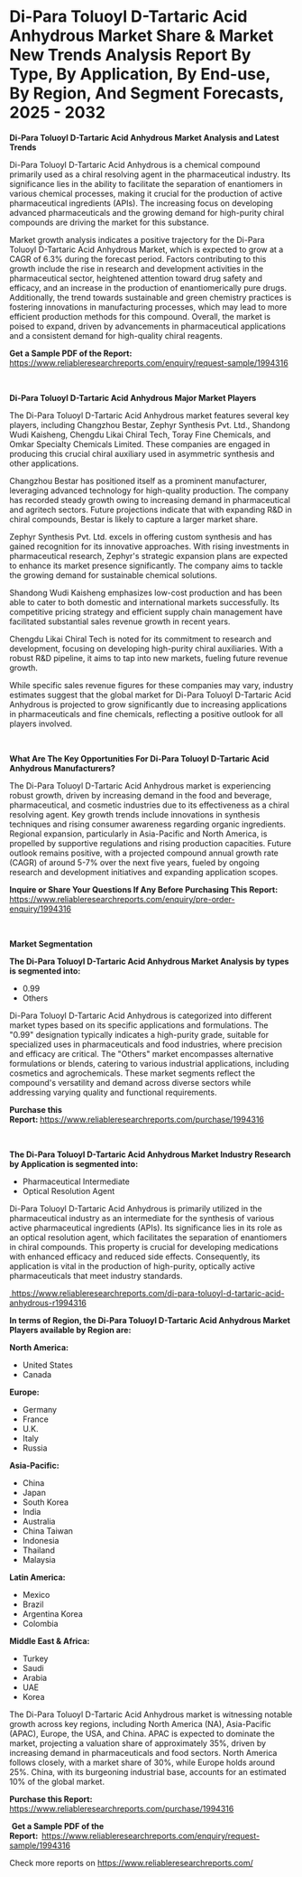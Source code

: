 <p><h1>Di-Para Toluoyl D-Tartaric Acid Anhydrous Market Share & Market New Trends Analysis Report By Type, By Application, By End-use, By Region, And Segment Forecasts, 2025 - 2032</h1></p><p><strong>Di-Para Toluoyl D-Tartaric Acid Anhydrous Market Analysis and Latest Trends</strong></p>
<p><p>Di-Para Toluoyl D-Tartaric Acid Anhydrous is a chemical compound primarily used as a chiral resolving agent in the pharmaceutical industry. Its significance lies in the ability to facilitate the separation of enantiomers in various chemical processes, making it crucial for the production of active pharmaceutical ingredients (APIs). The increasing focus on developing advanced pharmaceuticals and the growing demand for high-purity chiral compounds are driving the market for this substance.</p><p>Market growth analysis indicates a positive trajectory for the Di-Para Toluoyl D-Tartaric Acid Anhydrous Market, which is expected to grow at a CAGR of 6.3% during the forecast period. Factors contributing to this growth include the rise in research and development activities in the pharmaceutical sector, heightened attention toward drug safety and efficacy, and an increase in the production of enantiomerically pure drugs. Additionally, the trend towards sustainable and green chemistry practices is fostering innovations in manufacturing processes, which may lead to more efficient production methods for this compound. Overall, the market is poised to expand, driven by advancements in pharmaceutical applications and a consistent demand for high-quality chiral reagents.</p></p>
<p><strong>Get a Sample PDF of the Report:&nbsp;</strong> <a href="https://www.reliableresearchreports.com/enquiry/request-sample/1994316?utm_campaign=3105&utm_medium=2&utm_source=Github&utm_content=ia&utm_term=03042025&utm_id=di-para-toluoyl-d-tartaric-acid-anhydrous">https://www.reliableresearchreports.com/enquiry/request-sample/1994316</a></p>
<p>&nbsp;</p>
<p><strong>Di-Para Toluoyl D-Tartaric Acid Anhydrous Major Market Players</strong></p>
<p><p>The Di-Para Toluoyl D-Tartaric Acid Anhydrous market features several key players, including Changzhou Bestar, Zephyr Synthesis Pvt. Ltd., Shandong Wudi Kaisheng, Chengdu Likai Chiral Tech, Toray Fine Chemicals, and Omkar Specialty Chemicals Limited. These companies are engaged in producing this crucial chiral auxiliary used in asymmetric synthesis and other applications.</p><p>Changzhou Bestar has positioned itself as a prominent manufacturer, leveraging advanced technology for high-quality production. The company has recorded steady growth owing to increasing demand in pharmaceutical and agritech sectors. Future projections indicate that with expanding R&D in chiral compounds, Bestar is likely to capture a larger market share.</p><p>Zephyr Synthesis Pvt. Ltd. excels in offering custom synthesis and has gained recognition for its innovative approaches. With rising investments in pharmaceutical research, Zephyr's strategic expansion plans are expected to enhance its market presence significantly. The company aims to tackle the growing demand for sustainable chemical solutions.</p><p>Shandong Wudi Kaisheng emphasizes low-cost production and has been able to cater to both domestic and international markets successfully. Its competitive pricing strategy and efficient supply chain management have facilitated substantial sales revenue growth in recent years.</p><p>Chengdu Likai Chiral Tech is noted for its commitment to research and development, focusing on developing high-purity chiral auxiliaries. With a robust R&D pipeline, it aims to tap into new markets, fueling future revenue growth.</p><p>While specific sales revenue figures for these companies may vary, industry estimates suggest that the global market for Di-Para Toluoyl D-Tartaric Acid Anhydrous is projected to grow significantly due to increasing applications in pharmaceuticals and fine chemicals, reflecting a positive outlook for all players involved.</p></p>
<p>&nbsp;</p>
<p><strong>What Are The Key Opportunities For Di-Para Toluoyl D-Tartaric Acid Anhydrous Manufacturers?</strong></p>
<p><p>The Di-Para Toluoyl D-Tartaric Acid Anhydrous market is experiencing robust growth, driven by increasing demand in the food and beverage, pharmaceutical, and cosmetic industries due to its effectiveness as a chiral resolving agent. Key growth trends include innovations in synthesis techniques and rising consumer awareness regarding organic ingredients. Regional expansion, particularly in Asia-Pacific and North America, is propelled by supportive regulations and rising production capacities. Future outlook remains positive, with a projected compound annual growth rate (CAGR) of around 5-7% over the next five years, fueled by ongoing research and development initiatives and expanding application scopes.</p></p>
<p><strong>Inquire or Share Your Questions If Any Before Purchasing This Report:</strong> <a href="https://www.reliableresearchreports.com/enquiry/pre-order-enquiry/1994316?utm_campaign=3105&utm_medium=2&utm_source=Github&utm_content=ia&utm_term=03042025&utm_id=di-para-toluoyl-d-tartaric-acid-anhydrous">https://www.reliableresearchreports.com/enquiry/pre-order-enquiry/1994316</a></p>
<p>&nbsp;</p>
<p><strong>Market Segmentation</strong></p>
<p><strong>The Di-Para Toluoyl D-Tartaric Acid Anhydrous Market Analysis by types is segmented into:</strong></p>
<p><ul><li>0.99</li><li>Others</li></ul></p>
<p><p>Di-Para Toluoyl D-Tartaric Acid Anhydrous is categorized into different market types based on its specific applications and formulations. The "0.99" designation typically indicates a high-purity grade, suitable for specialized uses in pharmaceuticals and food industries, where precision and efficacy are critical. The "Others" market encompasses alternative formulations or blends, catering to various industrial applications, including cosmetics and agrochemicals. These market segments reflect the compound's versatility and demand across diverse sectors while addressing varying quality and functional requirements.</p></p>
<p><strong>Purchase this Report:&nbsp;</strong><a href="https://www.reliableresearchreports.com/purchase/1994316?utm_campaign=3105&utm_medium=2&utm_source=Github&utm_content=ia&utm_term=03042025&utm_id=di-para-toluoyl-d-tartaric-acid-anhydrous">https://www.reliableresearchreports.com/purchase/1994316</a></p>
<p>&nbsp;</p>
<p><strong>The Di-Para Toluoyl D-Tartaric Acid Anhydrous Market Industry Research by Application is segmented into:</strong></p>
<p><ul><li>Pharmaceutical Intermediate</li><li>Optical Resolution Agent</li></ul></p>
<p><p>Di-Para Toluoyl D-Tartaric Acid Anhydrous is primarily utilized in the pharmaceutical industry as an intermediate for the synthesis of various active pharmaceutical ingredients (APIs). Its significance lies in its role as an optical resolution agent, which facilitates the separation of enantiomers in chiral compounds. This property is crucial for developing medications with enhanced efficacy and reduced side effects. Consequently, its application is vital in the production of high-purity, optically active pharmaceuticals that meet industry standards.</p></p>
<p><a href="https://www.reliableresearchreports.com/di-para-toluoyl-d-tartaric-acid-anhydrous-r1994316?utm_campaign=3105&utm_medium=2&utm_source=Github&utm_content=ia&utm_term=03042025&utm_id=di-para-toluoyl-d-tartaric-acid-anhydrous">&nbsp;https://www.reliableresearchreports.com/di-para-toluoyl-d-tartaric-acid-anhydrous-r1994316</a></p>
<p><strong>In terms of Region, the Di-Para Toluoyl D-Tartaric Acid Anhydrous Market Players available by Region are:</strong></p>
<p>
    <p> <strong> North America: </strong>
        <ul>
            <li>United States</li>
            <li>Canada</li>
        </ul>
        </p> 
    <p> <strong> Europe: </strong>
        <ul>
            <li>Germany</li>
            <li>France</li>
            <li>U.K.</li>
            <li>Italy</li>
            <li>Russia</li>
        </ul>
        </p> 
    <p> <strong> Asia-Pacific: </strong>
        <ul>
            <li>China</li>
            <li>Japan</li>
            <li>South Korea</li>
            <li>India</li>
            <li>Australia</li>
            <li>China Taiwan</li>
            <li>Indonesia</li>
            <li>Thailand</li>
            <li>Malaysia</li>
        </ul>
        </p> 
    <p> <strong> Latin America: </strong>
        <ul>
            <li>Mexico</li>
            <li>Brazil</li>
            <li>Argentina Korea</li>
            <li>Colombia</li>
        </ul>
        </p> 
    <p> <strong> Middle East & Africa: </strong>
        <ul>
            <li>Turkey</li>
            <li>Saudi</li>
            <li>Arabia</li>
            <li>UAE</li>
            <li>Korea</li>
        </ul>
    </p>
    </p>
<p><p>The Di-Para Toluoyl D-Tartaric Acid Anhydrous market is witnessing notable growth across key regions, including North America (NA), Asia-Pacific (APAC), Europe, the USA, and China. APAC is expected to dominate the market, projecting a valuation share of approximately 35%, driven by increasing demand in pharmaceuticals and food sectors. North America follows closely, with a market share of 30%, while Europe holds around 25%. China, with its burgeoning industrial base, accounts for an estimated 10% of the global market.</p></p>
<p><strong>Purchase this Report: </strong><a href="https://www.reliableresearchreports.com/purchase/1994316?utm_campaign=3105&utm_medium=2&utm_source=Github&utm_content=ia&utm_term=03042025&utm_id=di-para-toluoyl-d-tartaric-acid-anhydrous">https://www.reliableresearchreports.com/purchase/1994316</a></p>
<p>&nbsp;<strong>Get a Sample PDF of the Report:&nbsp;&nbsp;</strong><a href="https://www.reliableresearchreports.com/enquiry/request-sample/1994316?utm_campaign=3105&utm_medium=2&utm_source=Github&utm_content=ia&utm_term=03042025&utm_id=di-para-toluoyl-d-tartaric-acid-anhydrous">https://www.reliableresearchreports.com/enquiry/request-sample/1994316</a></p>
<p><strong></strong></p>
<p>Check more reports on <a href="https://www.reliableresearchreports.com/?utm_campaign=3105&utm_medium=2&utm_source=Github&utm_content=ia&utm_term=03042025&utm_id=di-para-toluoyl-d-tartaric-acid-anhydrous">https://www.reliableresearchreports.com/</a></p>